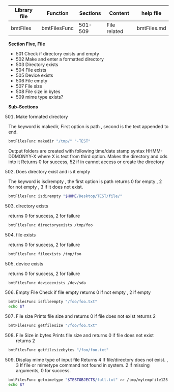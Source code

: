 | Library file | Function | Sections | Content | help file|
| ---- | ---- | ---- | ---- | ---- |
|  bmtFiles | bmtFilesFunc | 501-509 | File related | bmtFiles.md |

**Section Five,  File**

* 501 Check if directory exists and empty
* 502 Make and enter a formatted directory
* 503 Directory exists
* 504 File exists
* 505 Device exists
* 506 File empty
* 507 File size 
* 508 File size in bytes
* 509 mime  type exists?

**Sub-Sections**

501) Make formated directory

The keyword is makedir, First option is path , second is the text 
appended to end.

```sh
bmtFilesFunc makedir "/tmp/" "-TEST"
```

Output folders are created with following time/date stamp syntax 
HHMM-DDMONYY-X where X is text from third option. 
Makes the directory and cds into it
Returns 0 for success, 52 if in cannot access or create the directory
  
502) Does directory exist and is it empty

The keyword is isdirempty , the first option is path returns 0 for empty
 , 2 for not empty , 3 if it does not exist.

```sh
bmtFilesFunc isdirempty "$HOME/Desktop/TEST/file/"
```

503) directory exists

returns 0 for success, 2 for failure

```sh
bmtFilesFunc directoryexists /tmp/foo
```

504) file exists

returns 0 for success, 2 for failure

```sh
bmtFilesFunc fileexists /tmp/foo
```

505) device exists

returns 0 for success, 2 for failure

```sh
bmtFilesFunc deviceexists /dev/sda
```

506) Empty File
Check if file empty
returns 0 if not empty , 2 if empty

```sh
bmtFilesFunc isfileempty "/foo/foo.txt"
echo $?
```

507) File size 
Prints file size and returns 0 if file does not exist returns 2
```sh
bmtFilesFunc getfilesize "/foo/foo.txt"
```

508) File Size in bytes 
Prints file size and returns 0 if file does not exist returns 2
```sh
bmtFilesFunc getfilesizebytes "/foo/foo.txt"
```

509) Display mime type of input file
Returns 4 If file/directory does not exist. , 3 If file or mimetype command not found in system.
2 if missing arguments, 0 for success. 

```sh
bmtFilesFunc getmimetype "$TESTOBJECTS/full.txt" >> /tmp/mytempfile123.txt
echo $?
```
